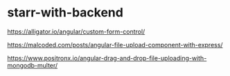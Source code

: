 # starr-with-backend


https://alligator.io/angular/custom-form-control/

https://malcoded.com/posts/angular-file-upload-component-with-express/


https://www.positronx.io/angular-drag-and-drop-file-uploading-with-mongodb-multer/
